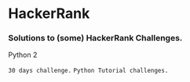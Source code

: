 # HackerRank

### Solutions to (some) HackerRank Challenges.

Python 2

`30 days challenge.`
`Python Tutorial challenges.`
